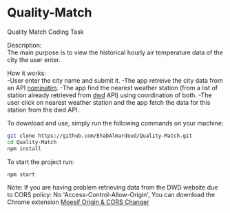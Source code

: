 # Quality-Match
Quality Match Coding Task

Description:  
The main purpose is to view the historical hourly air temperature data of the city the user enter.

How it works:  
-User enter the city name and submit it.
-The app retreive the city data from an API [nominatim](https://nominatim.openstreetmap.org/ui/search.html).
-The app find the nearest weather station (from a list of station already retrieved from [dwd](http://ftp-cdc.dwd.de/) API) using coordination of both.
-The user click on nearest weather station and the app fetch the data for this station from the dwd API.

To download and use, simply run the following commands on your machine:

```bash
git clone https://github.com/EhabAlmardoud/Quality-Match.git
cd Quality-Match
npm install
```

To start the project run:
```bash
npm start
```

Note:
If you are having problem retrieving data from the DWD website due to CORS policy: No 'Access-Control-Allow-Origin', 
You can download the Chrome extension [Moesif Origin & CORS Changer](https://chrome.google.com/webstore/detail/moesif-origin-cors-change/digfbfaphojjndkpccljibejjbppifbc)
